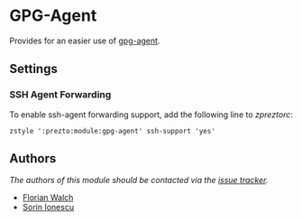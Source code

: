 GPG-Agent
=========

Provides for an easier use of [gpg-agent][1].

Settings
--------

### SSH Agent Forwarding

To enable ssh-agent forwarding support, add the following line to *zpreztorc*:

    zstyle ':prezto:module:gpg-agent' ssh-support 'yes'

Authors
-------

*The authors of this module should be contacted via the [issue tracker][2].*

  - [Florian Walch](https://github.com/fwalch)
  - [Sorin Ionescu](https://github.com/sorin-ionescu)

[1]: http://linux.die.net/man/1/gpg-agent
[2]: https://github.com/sorin-ionescu/prezto/issues

